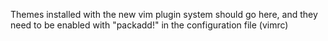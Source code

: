Themes installed with the new vim plugin system should go here, and they need to be enabled with "packadd!" in the configuration file (vimrc)
